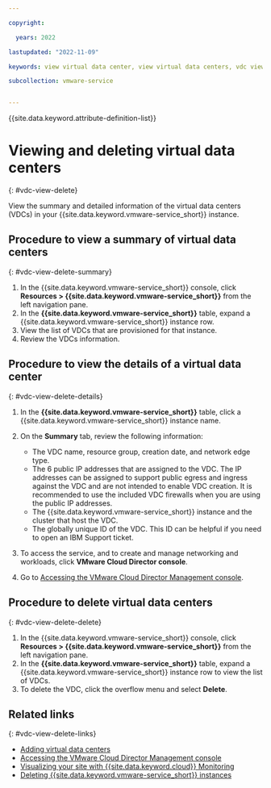 ```yaml
---

copyright:

  years: 2022

lastupdated: "2022-11-09"

keywords: view virtual data center, view virtual data centers, vdc view

subcollection: vmware-service


---
```


{{site.data.keyword.attribute-definition-list}}

# Viewing and deleting virtual data centers
{: #vdc-view-delete}

View the summary and detailed information of the virtual data centers (VDCs) in your {{site.data.keyword.vmware-service_short}} instance.

## Procedure to view a summary of virtual data centers
{: #vdc-view-delete-summary}

1. In the {{site.data.keyword.vmware-service_short}} console, click **Resources > {{site.data.keyword.vmware-service_short}}** from the left navigation pane.
2. In the **{{site.data.keyword.vmware-service_short}}** table, expand a {{site.data.keyword.vmware-service_short}} instance row.
3. View the list of VDCs that are provisioned for that instance.
4. Review the VDCs information.

## Procedure to view the details of a virtual data center
{: #vdc-view-delete-details}

1. In the **{{site.data.keyword.vmware-service_short}}** table, click a {{site.data.keyword.vmware-service_short}} instance name.
2. On the **Summary** tab, review the following information:

   * The VDC name, resource group, creation date, and network edge type.
   * The 6 public IP addresses that are assigned to the VDC. The IP addresses can be assigned to support public egress and ingress against the VDC and are not intended to enable VDC creation. It is recommended to use the included VDC firewalls when you are using the public IP addresses.
   * The {{site.data.keyword.vmware-service_short}} instance and the cluster that host the VDC.
   * The globally unique ID of the VDC. This ID can be helpful if you need to open an IBM Support ticket.

3. To access the service, and to create and manage networking and workloads, click **VMware Cloud Director console**.
4. Go to [Accessing the VMware Cloud Director Management console](/docs/vmware-service?topic=vmware-service-accessing-vcd-console).

## Procedure to delete virtual data centers
{: #vdc-view-delete-delete}

1. In the {{site.data.keyword.vmware-service_short}} console, click **Resources > {{site.data.keyword.vmware-service_short}}** from the left navigation pane.
2. In the **{{site.data.keyword.vmware-service_short}}** table, expand a {{site.data.keyword.vmware-service_short}} instance row to view the list of VDCs.
3. To delete the VDC, click the overflow menu and select **Delete**.

## Related links
{: #vdc-view-delete-links}

* [Adding virtual data centers](/docs/vmware-service?topic=vmware-service-vdc-adding)
* [Accessing the VMware Cloud Director Management console](/docs/vmware-service?topic=vmware-service-accessing-vcd-console)
* [Visualizing your site with {{site.data.keyword.cloud}} Monitoring](/docs/vmware-service?topic=vmware-service-single-tenant-monitoring)
* [Deleting {{site.data.keyword.vmware-service_short}} instances](/docs/vmware-service?topic=vmware-service-tenant-deleting)

